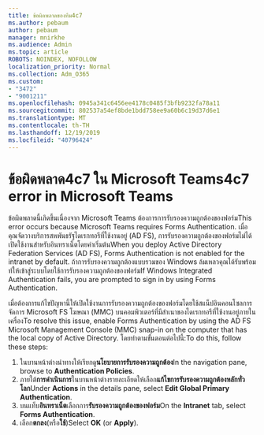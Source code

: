 ```yaml
---
title: ข้อผิดพลาดของทีม4c7
ms.author: pebaum
author: pebaum
manager: mnirkhe
ms.audience: Admin
ms.topic: article
ROBOTS: NOINDEX, NOFOLLOW
localization_priority: Normal
ms.collection: Adm_O365
ms.custom:
- "3472"
- "9001211"
ms.openlocfilehash: 0945a341c6456ee4178c0485f3bfb9232fa78a11
ms.sourcegitcommit: 802537a54ef8bde1bdd758ee9a60b6c19d37d6e1
ms.translationtype: MT
ms.contentlocale: th-TH
ms.lasthandoff: 12/19/2019
ms.locfileid: "40796424"
---
```

# <a name="4c7-error-in-microsoft-teams"></a><span data-ttu-id="f9672-102">ข้อผิดพลาด4c7 ใน Microsoft Teams</span><span class="sxs-lookup"><span data-stu-id="f9672-102">4c7 error in Microsoft Teams</span></span>

<span data-ttu-id="f9672-103">ข้อผิดพลาดนี้เกิดขึ้นเนื่องจาก Microsoft Teams ต้องการการรับรองความถูกต้องของฟอร์ม</span><span class="sxs-lookup"><span data-stu-id="f9672-103">This error occurs because Microsoft Teams requires Forms Authentication.</span></span> <span data-ttu-id="f9672-104">เมื่อคุณจัดวางบริการสหพันธรัฐไดเรกทอรีที่ใช้งานอยู่ (AD FS), การรับรองความถูกต้องของฟอร์มไม่ได้เปิดใช้งานสำหรับอินทราเน็ตโดยค่าเริ่มต้น</span><span class="sxs-lookup"><span data-stu-id="f9672-104">When you deploy Active Directory Federation Services (AD FS), Forms Authentication is not enabled for the intranet by default.</span></span> <span data-ttu-id="f9672-105">ถ้าการรับรองความถูกต้องแบบรวมของ Windows ล้มเหลวคุณได้รับพร้อมท์ให้เข้าสู่ระบบโดยใช้การรับรองความถูกต้องของฟอร์ม</span><span class="sxs-lookup"><span data-stu-id="f9672-105">If Windows Integrated Authentication fails, you are prompted to sign in by using Forms Authentication.</span></span>

<span data-ttu-id="f9672-106">เมื่อต้องการแก้ไขปัญหานี้ให้เปิดใช้งานการรับรองความถูกต้องของฟอร์มโดยใช้สแน็ปอินคอนโซลการจัดการ Microsoft FS โฆษณา (MMC) บนคอมพิวเตอร์ที่มีสำเนาของไดเรกทอรีที่ใช้งานอยู่ภายในเครื่อง</span><span class="sxs-lookup"><span data-stu-id="f9672-106">To resolve this issue, enable Forms Authentication by using the AD FS Microsoft Management Console (MMC) snap-in on the computer that has the local copy of Active Directory.</span></span> <span data-ttu-id="f9672-107">โดยทำตามขั้นตอนต่อไปนี้:</span><span class="sxs-lookup"><span data-stu-id="f9672-107">To do this, follow these steps:</span></span> 

1. <span data-ttu-id="f9672-108">ในบานหน้าต่างนำทางให้เรียกดู**นโยบายการรับรองความถูกต้อง**</span><span class="sxs-lookup"><span data-stu-id="f9672-108">In the navigation pane, browse to **Authentication Policies**.</span></span>
2. <span data-ttu-id="f9672-109">ภายใต้**การดำเนินการ**ในบานหน้าต่างรายละเอียดให้เลือก**แก้ไขการรับรองความถูกต้องหลักทั่วโลก**</span><span class="sxs-lookup"><span data-stu-id="f9672-109">Under **Actions** in the details pane, select **Edit Global Primary Authentication**.</span></span>
3. <span data-ttu-id="f9672-110">บนแท็บ**อินทราเน็ต**เลือกการ**รับรองความถูกต้องของฟอร์ม**</span><span class="sxs-lookup"><span data-stu-id="f9672-110">On the **Intranet** tab, select **Forms Authentication**.</span></span>
4. <span data-ttu-id="f9672-111">เลือก**ตกลง**(หรือ**ใช้**)</span><span class="sxs-lookup"><span data-stu-id="f9672-111">Select **OK** (or **Apply**).</span></span>